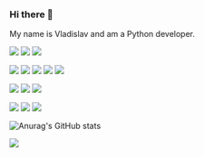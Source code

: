 ### Hi there 👋

<!--
**Xewus/Xewus** is a ✨ _special_ ✨ repository because its `README.md` (this file) appears on your GitHub profile.

Here are some ideas to get you started:

- 🔭 I’m currently working on ...
- 🌱 I’m currently learning ...
- 👯 I’m looking to collaborate on ...
- 🤔 I’m looking for help with ...
- 💬 Ask me about ...
- 📫 How to reach me: ...
- 😄 Pronouns: ...
- ⚡ Fun fact: ...
-->
My name is Vladislav and am a Python developer.    

![](https://img.shields.io/badge/PYTHON-blue)
![](https://img.shields.io/badge/HTML-blue)
![](https://img.shields.io/badge/SQL-blue)


![](https://img.shields.io/badge/FastAPI-green)
![](https://img.shields.io/badge/Django-green)
![](https://img.shields.io/badge/Scrapy-green)
![](https://img.shields.io/badge/Sanic-green)
![](https://img.shields.io/badge/Flask-green)


![](https://img.shields.io/badge/-SQLAlchemy-orange)
![](https://img.shields.io/badge/-Tortoise-orange)
![](https://img.shields.io/badge/-Pony-orange)


![](https://img.shields.io/badge/-Docker-red)
![](https://img.shields.io/badge/-Nginx-red)
![](https://img.shields.io/badge/-Linux-red)


![Anurag's GitHub stats](https://github-readme-stats.vercel.app/api?username=Xewus&show_icons=true&theme=tokyonight)


![](https://komarev.com/ghpvc/?username=Xewus)

